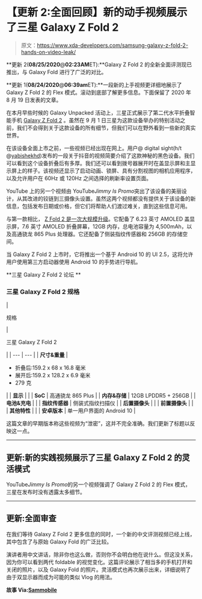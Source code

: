 # 【更新 2:全面回顾】新的动手视频展示了三星 Galaxy Z Fold 2

> 原文：<https://www.xda-developers.com/samsung-galaxy-z-fold-2-hands-on-video-leak/>

**更新 2(****08/25/2020****@****02:23AM****ET):**Galaxy Z Fold 2 的全新全面评测现已推出，与 Galaxy Fold 进行了广泛的对比。

**更新 1(****08/24/2020****@****06:39am****ET):**一段新的上手视频更详细地展示了 Galaxy Z Fold 2 的 Flex 模式。滚动到底部了解更多信息。下面保留了 2020 年 8 月 19 日发表的文章。

在本月早些时候的 Galaxy Unpacked 活动上，三星正式展示了第二代水平折叠智能手机 [Galaxy Z Fold 2](https://forum.xda-developers.com/samsung-galaxy-z-fold-2) 。虽然在 9 月 1 日三星为这款设备举办的特别活动之前，我们不会得到关于这款设备的所有细节，但我们可以在野外看到一些新的真实世界。

在该设备全面上市之前，一些视频已经出现在网上。用户@ digital sight(h/t @[yabishekhd](https://twitter.com/yabhishekhd/status/1295941664880521217))发布的一段关于抖音的视频简要介绍了这款神秘的黑色设备。我们可以看到这个设备折叠后有多厚。我们还可以看到拨号器展开时在盖显示屏和主显示屏上的样子。该视频还显示了启动动画、锁屏、具有分割视图的相机应用程序，以及允许用户在 60Hz 或 120Hz 之间选择的刷新率设置页面。

YouTube 上的另一个视频由 YouTube*Jimmy Is Promo*突出了该设备的美丽设计，从其改进的铰链到三摄像头设置。虽然这两个视频都没有提供关于该设备的新信息，包括发布日期或价格，但它们将帮助人们渡过难关，直到这些信息可用。

与第一款相比， [Z Fold 2 是一次大规模升级](https://www.xda-developers.com/samsung-galaxy-z-fold-2/)。它配备了 6.23 英寸 AMOLED 盖显示屏，7.6 英寸 AMOLED 折叠屏幕，12GB 内存，总电池容量为 4,500mAh，以及高通骁龙 865 Plus 处理器。它还配备了侧装指纹传感器和 256GB 的存储空间。

当 Galaxy Z Fold 2 上市时，它将推出一个基于 Android 10 的 UI 2.5，这将允许用户使用第三方启动器使用 Android 10 的手势进行导航。

**三星 Galaxy Z Fold 2 论坛 **

### 三星 Galaxy Z Fold 2 规格

| 

规格

 | 

三星 Galaxy Z Fold 2

 |
| --- | --- |
| **尺寸&重量** | 

*   折叠后:159.2 x 68 x 16.8 毫米
*   展开后:159.2 x 128.2 x 6.9 毫米
*   279 克

 |
| **显示** |  |
| **SoC** | 高通骁龙 865 Plus |
| **内存&存储** | 12GB LPDDR5 + 256GB |
| **电池&充电** |  |
| **指纹传感器** | 侧装式指纹扫描仪 |
| **后置摄像头** |  |
| **前置摄像头** |  |
| **其他特性** |  |
| **安卓版本** | 单一用户界面的 Android 10 |

这篇文章的早期版本称这些视频为“泄密”，这并不完全准确。我们更新了标题以反映这一点。

* * *

## 更新:新的实践视频展示了三星 Galaxy Z Fold 2 的灵活模式

YouTube*Jimmy Is Promo*的另一个视频强调了 Galaxy Z Fold 2 的 Flex 模式，三星在发布时没有透露太多细节。

* * *

## 更新:全面审查

在我们等待 Galaxy Z Fold 2 更多信息的同时，一个新的中文评测视频已经上线，其中包含了与原始 Galaxy Fold 的广泛比较。

演讲者用中文讲话，除非你也这么做，否则你不会明白他在说什么。但这没关系，因为你可以看到两代 foldable 的视觉变化。这篇评论展示了相当多的手机打开和关闭的照片，以及 Galaxy Fold 的照片。灵活模式也再次展示出来，详细说明了由于双显示器而成为可能的类似 Vlog 的用法。

**故事 Via:[Sammobile](https://www.sammobile.com/news/galaxy-z-fold-2-video-review-reveals-everything/)**
